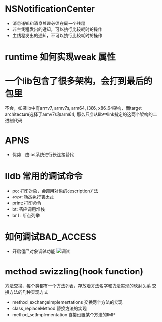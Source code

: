# NSNotificationCenter 
- 消息通知和消息处理必须在同一个线程
- 非主线程发出的通知，可以执行比较耗时的操作
- 主线程发出的通知，不可以执行比较耗时的操作

# runtime 如何实现weak 属性

# 一个lib包含了很多架构，会打到最后的包里
不会，如果lib中有armv7, armv7s, arm64, i386, x86_64架构，而target architecture选择了armv7s和arm64, 
那么只会从lib中link指定的这两个架构的二进制代码

# APNS
- 优势：由ios系统进行长连接替代

# lldb 常用的调试命令
- po: 打印对象，会调用对象的description方法
- expr: 动态执行表达式
- print: 打印命令
- bt: 答应调用堆栈
- br l : 断点列举

# 如何调试BAD_ACCESS
- 开启僵尸对象调试功能
![](image/zoombie.png "调试")

# method swizzling(hook function)
方法交换，每个类都有一个方法列表，存放着方法名字和方法实现的映射关系
交换方法的几种实现方式
- method_exchangeImplementations 交换两个方法的实现
- class_replaceMethod 替换方法的实现
- method_setImplementation 直接设置某个方法的IMP

